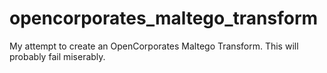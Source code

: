 # opencorporates_maltego_transform
My attempt to create an OpenCorporates Maltego Transform. This will probably fail miserably. 
